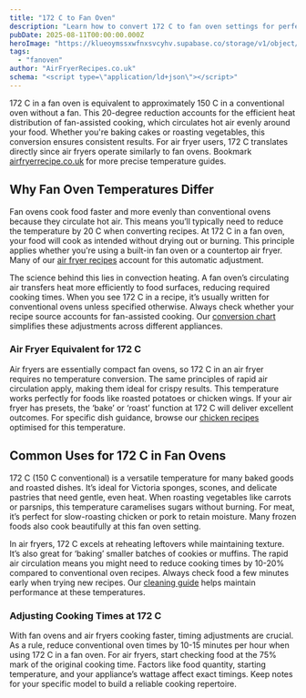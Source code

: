 ```yaml
---
title: "172 C to Fan Oven"
description: "Learn how to convert 172 C to fan oven settings for perfect baking. Includes air fryer equivalents and temperature tips for UK kitchens."
pubDate: 2025-08-11T00:00:00.000Z
heroImage: "https://klueoymssxwfnxsvcyhv.supabase.co/storage/v1/object/public/md/172-c-to-fan-oven-d0682ade.png"
tags:
  - "fanoven"
author: "AirFryerRecipes.co.uk"
schema: "<script type=\"application/ld+json\"></script>"
---
```


<p>172 C in a fan oven is equivalent to approximately 150 C in a conventional oven without a fan. This 20-degree reduction accounts for the efficient heat distribution of fan-assisted cooking, which circulates hot air evenly around your food. Whether you're baking cakes or roasting vegetables, this conversion ensures consistent results. For air fryer users, 172 C translates directly since air fryers operate similarly to fan ovens. Bookmark <a href=https://www.airfryerrecipe.co.uk>airfryerrecipe.co.uk</a> for more precise temperature guides.</p>

<h2>Why Fan Oven Temperatures Differ</h2>
<p>Fan ovens cook food faster and more evenly than conventional ovens because they circulate hot air. This means you’ll typically need to reduce the temperature by 20 C when converting recipes. At 172 C in a fan oven, your food will cook as intended without drying out or burning. This principle applies whether you're using a built-in fan oven or a countertop air fryer. Many of our <a href=https://www.airfryerrecipe.co.uk/recipes>air fryer recipes</a> account for this automatic adjustment.</p>

<p>The science behind this lies in convection heating. A fan oven’s circulating air transfers heat more efficiently to food surfaces, reducing required cooking times. When you see 172 C in a recipe, it’s usually written for conventional ovens unless specified otherwise. Always check whether your recipe source accounts for fan-assisted cooking. Our <a href=https://www.airfryerrecipe.co.uk/air-fryer-conversion-chart>conversion chart</a> simplifies these adjustments across different appliances.</p>

<h3>Air Fryer Equivalent for 172 C</h3>
<p>Air fryers are essentially compact fan ovens, so 172 C in an air fryer requires no temperature conversion. The same principles of rapid air circulation apply, making them ideal for crispy results. This temperature works perfectly for foods like roasted potatoes or chicken wings. If your air fryer has presets, the ‘bake’ or ‘roast’ function at 172 C will deliver excellent outcomes. For specific dish guidance, browse our <a href=https://www.airfryerrecipe.co.uk/recipe-category/chicken>chicken recipes</a> optimised for this temperature.</p>

<h2>Common Uses for 172 C in Fan Ovens</h2>
<p>172 C (150 C conventional) is a versatile temperature for many baked goods and roasted dishes. It’s ideal for Victoria sponges, scones, and delicate pastries that need gentle, even heat. When roasting vegetables like carrots or parsnips, this temperature caramelises sugars without burning. For meat, it’s perfect for slow-roasting chicken or pork to retain moisture. Many frozen foods also cook beautifully at this fan oven setting.</p>

<p>In air fryers, 172 C excels at reheating leftovers while maintaining texture. It’s also great for ‘baking’ smaller batches of cookies or muffins. The rapid air circulation means you might need to reduce cooking times by 10-20% compared to conventional oven recipes. Always check food a few minutes early when trying new recipes. Our <a href=https://www.airfryerrecipe.co.uk/air-fryer-cleaner>cleaning guide</a> helps maintain performance at these temperatures.</p>

<h3>Adjusting Cooking Times at 172 C</h3>
<p>With fan ovens and air fryers cooking faster, timing adjustments are crucial. As a rule, reduce conventional oven times by 10-15 minutes per hour when using 172 C in a fan oven. For air fryers, start checking food at the 75% mark of the original cooking time. Factors like food quantity, starting temperature, and your appliance’s wattage affect exact timings. Keep notes for your specific model to build a reliable cooking repertoire.</p>